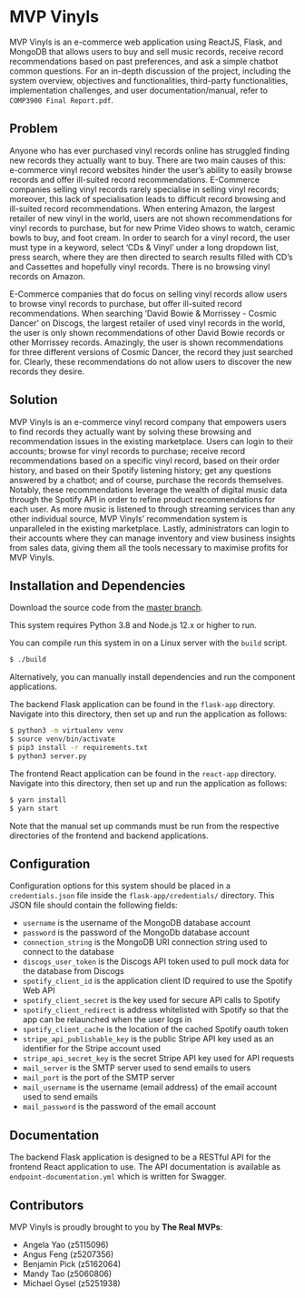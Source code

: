 # MVP Vinyls

MVP Vinyls is an e-commerce web application using ReactJS, Flask, and MongoDB that allows users to buy and sell music records, receive record recommendations based on past preferences, and ask a simple chatbot common questions. For an in-depth discussion of the project, including the system overview, objectives and functionalities, third-party functionalities, implementation challenges, and user documentation/manual, refer to `COMP3900 Final Report.pdf`. 

## Problem

Anyone who has ever purchased vinyl records online has struggled finding new records they actually want to buy. There are two main causes of this: e-commerce vinyl record websites hinder the user’s ability to easily browse records and offer ill-suited record recommendations. E-Commerce companies selling vinyl records rarely specialise in selling vinyl records; moreover, this lack of specialisation leads to difficult record browsing and ill-suited record recommendations. When entering Amazon, the largest retailer of new vinyl in the world, users are not shown recommendations for vinyl records to purchase, but for new Prime Video shows to watch, ceramic bowls to buy, and foot cream. In order to search for a vinyl record, the user must type in a keyword, select ‘CDs & Vinyl’ under a long dropdown list, press search, where they are then directed to search results filled with CD’s and Cassettes and hopefully vinyl records. There is no browsing vinyl records on Amazon. 

E-Commerce companies that do focus on selling vinyl records allow users to browse vinyl records to purchase, but offer ill-suited record recommendations. When searching ‘David Bowie & Morrissey - Cosmic Dancer’ on Discogs, the largest retailer of used vinyl records in the world, the user is only shown recommendations of other David Bowie records or other Morrissey records. Amazingly, the user is shown recommendations for three different versions of Cosmic Dancer, the record they just searched for. Clearly, these recommendations do not allow users to discover the new records they desire.

## Solution

MVP Vinyls is an e-commerce vinyl record company that empowers users to find records they actually want by solving these browsing and recommendation issues in the existing marketplace. 
Users can login to their accounts; browse for vinyl records to purchase; receive record recommendations based on a specific vinyl record, based on their order history, and based on their Spotify listening history; get any questions answered by a chatbot; and of course, purchase the records themselves. Notably, these recommendations leverage the wealth of digital music data through the Spotify API in order to refine product recommendations for each user. As more music is listened to through streaming services than any other individual source, MVP Vinyls’ recommendation system is unparalleled in the existing marketplace. Lastly, administrators can login to their accounts where they can manage inventory and view business insights from sales data, giving them all the tools necessary to maximise profits for MVP Vinyls.


## Installation and Dependencies
Download the source code from the [master branch](https://github.com/unsw-cse-comp3900-9900-21T1/capstone-project-3900-w11b-the-real-mvps/tree/master).

This system requires Python 3.8 and Node.js 12.x or higher to run. 

You can compile run this system in on a Linux server with the `build` script.
```sh
$ ./build
```

Alternatively, you can manually install dependencies and run the component applications.

The backend Flask application can be found in the `flask-app` directory. Navigate into this directory, then set up and run the application as follows:
```sh
$ python3 -m virtualenv venv
$ source venv/bin/activate
$ pip3 install -r requirements.txt
$ python3 server.py
```

The frontend React application can be found in the `react-app` directory. Navigate into this directory, then set up and run the application as follows:
```sh
$ yarn install
$ yarn start
```

Note that the manual set up commands must be run from the respective directories of the frontend and backend applications.


## Configuration
Configuration options for this system should be placed in a `credentials.json` file inside the `flask-app/credentials/` directory. This JSON file should contain the following fields:
* `username` is the username of the MongoDB database account
* `password` is the password of the MongoDb database account
* `connection_string` is the MongoDB URI connection string used to connect to the database
* `discogs_user_token` is the Discogs API token used to pull mock data for the database from Discogs
* `spotify_client_id` is the application client ID required to use the Spotify Web API
* `spotify_client_secret` is the key used for secure API calls to Spotify
* `spotify_client_redirect` is address whitelisted with Spotify so that the app can be relaunched when the user logs in
* `spotify_client_cache` is the location of the cached Spotify oauth token
* `stripe_api_publishable_key` is the public Stripe API key used as an identifier for the Stripe account used
* `stripe_api_secret_key` is the secret Stripe API key used for API requests
* `mail_server` is the SMTP server used to send emails to users
* `mail_port` is the port of the SMTP server
* `mail_username` is the username (email address) of the email account used to send emails
* `mail_password` is the password of the email account


## Documentation
The backend Flask application is designed to be a RESTful API for the frontend React application to use. The API documentation is available as `endpoint-documentation.yml` which is written for Swagger.


## Contributors
MVP Vinyls is proudly brought to you by **The Real MVPs**:

* Angela Yao (z5115096)
* Angus Feng (z5207356)
* Benjamin Pick (z5162064)
* Mandy Tao (z5060806)
* Michael Gysel (z5251938)

